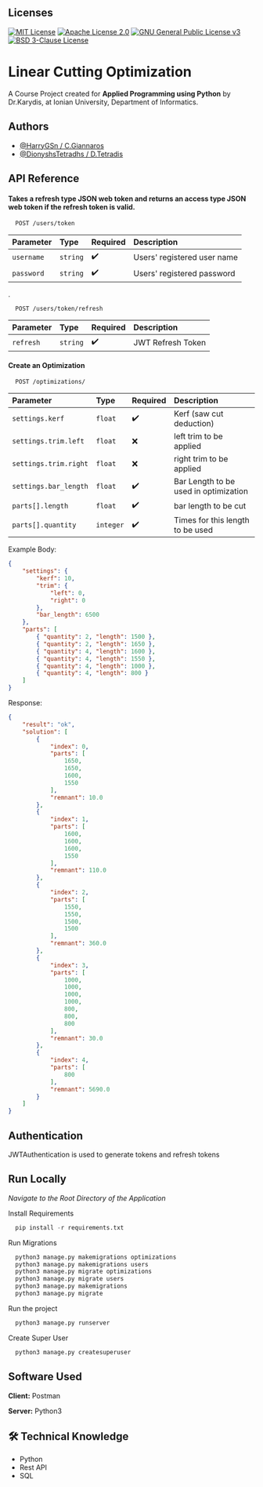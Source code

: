 ## Licenses

[![MIT License](https://img.shields.io/badge/License-MIT-green.svg)](https://choosealicense.com/licenses/mit/)
[![Apache License 2.0](https://img.shields.io/badge/License-Apache%202.0-blue.svg)](https://www.apache.org/licenses/LICENSE-2.0)
[![GNU General Public License v3](https://img.shields.io/badge/License-GPLv3-blue.svg)](https://www.gnu.org/licenses/gpl-3.0.en.html)
[![BSD 3-Clause License](https://img.shields.io/badge/License-BSD%203--Clause-blue.svg)](https://opensource.org/licenses/BSD-3-Clause)



# Linear Cutting Optimization

A Course Project created for **Applied Programming using Python** by Dr.Karydis, at Ionian University, Department of Informatics.
## Authors

- [@HarryGSn / C.Giannaros](https://www.github.com/harrygsn)
- [@DionyshsTetradhs / D.Tetradis](https://www.github.com/DionyshsTetradhs)


## API Reference

#### Takes a refresh type JSON web token and returns an access type JSON web token if the refresh token is valid.

```http
  POST /users/token
```

| Parameter | Type     | Required                | Description |
| :-------- | :------- | :------------------------- | :--------- |
| `username` | `string` | :heavy_check_mark: | Users' registered user name |
| `password` | `string` | :heavy_check_mark: | Users' registered password |
.


```http
  POST /users/token/refresh
```

| Parameter | Type     | Required                | Description |
| :-------- | :------- | :------------------------- | :--------- |
| `refresh` | `string` | :heavy_check_mark: | JWT Refresh Token |


#### Create an Optimization

```http
  POST /optimizations/
```

| Parameter | Type     | Required                | Description |
| :-------- | :------- | :------------------------- | :--------- |
| `settings.kerf` | `float` | :heavy_check_mark: | Kerf (saw cut deduction) |
| `settings.trim.left` | `float` | :x: | left trim to be applied |
| `settings.trim.right` | `float` | :x: | right trim to be applied |
| `settings.bar_length` | `float` | :heavy_check_mark: | Bar Length to be used in optimization |
| `parts[].length` | `float` | :heavy_check_mark: | bar length to be cut |
| `parts[].quantity` | `integer` | :heavy_check_mark: | Times for this length to be used |


Example Body:
```JSON
{
    "settings": {
        "kerf": 10,
        "trim": {
            "left": 0,
            "right": 0
        },
        "bar_length": 6500
    },
    "parts": [
        { "quantity": 2, "length": 1500 },
        { "quantity": 2, "length": 1650 },
        { "quantity": 4, "length": 1600 },
        { "quantity": 4, "length": 1550 },
        { "quantity": 4, "length": 1000 },
        { "quantity": 4, "length": 800 }
    ]
}
```

Response:
```JSON
{
    "result": "ok",
    "solution": [
        {
            "index": 0,
            "parts": [
                1650,
                1650,
                1600,
                1550
            ],
            "remnant": 10.0
        },
        {
            "index": 1,
            "parts": [
                1600,
                1600,
                1600,
                1550
            ],
            "remnant": 110.0
        },
        {
            "index": 2,
            "parts": [
                1550,
                1550,
                1500,
                1500
            ],
            "remnant": 360.0
        },
        {
            "index": 3,
            "parts": [
                1000,
                1000,
                1000,
                1000,
                800,
                800,
                800
            ],
            "remnant": 30.0
        },
        {
            "index": 4,
            "parts": [
                800
            ],
            "remnant": 5690.0
        }
    ]
}
```

## Authentication
JWTAuthentication is used to generate tokens and refresh tokens
## Run Locally

*Navigate to the Root Directory of the Application*

Install Requirements
```python
  pip install -r requirements.txt

```

Run Migrations
```python
  python3 manage.py makemigrations optimizations
  python3 manage.py makemigrations users
  python3 manage.py migrate optimizations
  python3 manage.py migrate users
  python3 manage.py makemigrations
  python3 manage.py migrate
```

Run the project

```python
  python3 manage.py runserver
```

Create Super User
```python
  python3 manage.py createsuperuser
```
## Software Used

**Client:** Postman

**Server:** Python3


## 🛠 Technical Knowledge
- Python
- Rest API
- SQL
